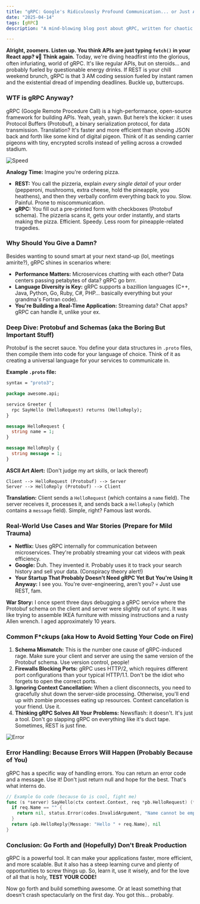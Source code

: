 ```yaml
---
title: "gRPC: Google's Ridiculously Profound Communication... or Just Another Headache?"
date: "2025-04-14"
tags: [gRPC]
description: "A mind-blowing blog post about gRPC, written for chaotic Gen Z engineers who probably still use Python for everything."

---
```


**Alright, zoomers. Listen up. You think APIs are just typing `fetch()` in your React app? 💀🙏 Think again.** Today, we're diving headfirst into the glorious, often infuriating, world of gRPC. It's like regular APIs, but on steroids... and probably fueled by questionable energy drinks. If REST is your chill weekend brunch, gRPC is that 3 AM coding session fueled by instant ramen and the existential dread of impending deadlines. Buckle up, buttercups.

### WTF is gRPC Anyway?

gRPC (Google Remote Procedure Call) is a high-performance, open-source framework for building APIs. Yeah, yeah, yawn. But here’s the kicker: it uses Protocol Buffers (Protobuf), a binary serialization protocol, for data transmission. Translation? It's faster and more efficient than shoving JSON back and forth like some kind of digital pigeon. Think of it as sending carrier pigeons with tiny, encrypted scrolls instead of yelling across a crowded stadium.

![Speed](https://i.kym-cdn.com/photos/images/original/001/217/719/eda.png)

**Analogy Time:** Imagine you're ordering pizza.

*   **REST:** You call the pizzeria, explain *every single detail* of your order (pepperoni, mushrooms, extra cheese, hold the pineapple, you heathens), and then they verbally confirm everything back to you. Slow. Painful. Prone to miscommunication.
*   **gRPC:** You fill out a pre-printed form with checkboxes (Protobuf schema). The pizzeria scans it, gets your order instantly, and starts making the pizza. Efficient. Speedy. Less room for pineapple-related tragedies.

### Why Should You Give a Damn?

Besides wanting to sound smart at your next stand-up (lol, meetings amirite?), gRPC shines in scenarios where:

*   **Performance Matters:** Microservices chatting with each other? Data centers passing petabytes of data? gRPC go brrr.
*   **Language Diversity is Key:** gRPC supports a bazillion languages (C++, Java, Python, Go, Ruby, C#, PHP… basically everything but your grandma's Fortran code).
*   **You're Building a Real-Time Application:** Streaming data? Chat apps? gRPC can handle it, unlike your ex.

### Deep Dive: Protobuf and Schemas (aka the Boring But Important Stuff)

Protobuf is the secret sauce. You define your data structures in `.proto` files, then compile them into code for your language of choice. Think of it as creating a universal language for your services to communicate in.

**Example `.proto` file:**

```protobuf
syntax = "proto3";

package awesome.api;

service Greeter {
  rpc SayHello (HelloRequest) returns (HelloReply);
}

message HelloRequest {
  string name = 1;
}

message HelloReply {
  string message = 1;
}
```

**ASCII Art Alert:** (Don't judge my art skills, or lack thereof)

```
Client --> HelloRequest (Protobuf) --> Server
Server --> HelloReply (Protobuf) --> Client
```

**Translation:** Client sends a `HelloRequest` (which contains a `name` field). The server receives it, processes it, and sends back a `HelloReply` (which contains a `message` field). Simple, right? Famous last words.

### Real-World Use Cases and War Stories (Prepare for Mild Trauma)

*   **Netflix:** Uses gRPC internally for communication between microservices. They're probably streaming your cat videos with peak efficiency.
*   **Google:** Duh. They invented it. Probably uses it to track your search history and sell your data. (Conspiracy theory alert!)
*   **Your Startup That Probably Doesn't Need gRPC Yet But You're Using It Anyway:** I see you. You're over-engineering, aren't you? 💀 Just use REST, fam.

**War Story:** I once spent three days debugging a gRPC service where the Protobuf schema on the client and server were slightly out of sync. It was like trying to assemble IKEA furniture with missing instructions and a rusty Allen wrench. I aged approximately 10 years.

### Common F*ckups (aka How to Avoid Setting Your Code on Fire)

1.  **Schema Mismatch:** This is the number one cause of gRPC-induced rage. Make sure your client and server are using the same version of the Protobuf schema. Use version control, people!
2.  **Firewalls Blocking Ports:** gRPC uses HTTP/2, which requires different port configurations than your typical HTTP/1.1. Don't be the idiot who forgets to open the correct ports.
3.  **Ignoring Context Cancellation:** When a client disconnects, you need to gracefully shut down the server-side processing. Otherwise, you'll end up with zombie processes eating up resources. Context cancellation is your friend. Use it.
4.  **Thinking gRPC Solves All Your Problems:** Newsflash: it doesn't. It's just a tool. Don't go slapping gRPC on everything like it's duct tape. Sometimes, REST is just fine.

![Error](https://i.imgflip.com/54c5q7.jpg)

### Error Handling: Because Errors Will Happen (Probably Because of You)

gRPC has a specific way of handling errors. You can return an error code and a message. Use it! Don't just return null and hope for the best. That's what interns do.

```go
// Example Go code (because Go is cool, fight me)
func (s *server) SayHello(ctx context.Context, req *pb.HelloRequest) (*pb.HelloReply, error) {
  if req.Name == "" {
    return nil, status.Error(codes.InvalidArgument, "Name cannot be empty")
  }
  return &pb.HelloReply{Message: "Hello " + req.Name}, nil
}
```

### Conclusion: Go Forth and (Hopefully) Don't Break Production

gRPC is a powerful tool. It can make your applications faster, more efficient, and more scalable. But it also has a steep learning curve and plenty of opportunities to screw things up. So, learn it, use it wisely, and for the love of all that is holy, **TEST YOUR CODE!**

Now go forth and build something awesome. Or at least something that doesn't crash spectacularly on the first day. You got this... probably.
